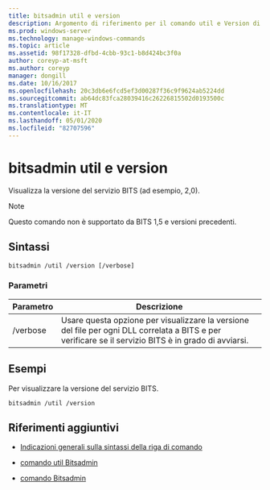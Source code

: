 ```yaml
---
title: bitsadmin util e version
description: Argomento di riferimento per il comando util e Version di Bitsadmin, che visualizza la versione del servizio BITS.
ms.prod: windows-server
ms.technology: manage-windows-commands
ms.topic: article
ms.assetid: 98f17328-dfbd-4cbb-93c1-b8d424bc3f0a
author: coreyp-at-msft
ms.author: coreyp
manager: dongill
ms.date: 10/16/2017
ms.openlocfilehash: 20c3db6e6fcd5ef3d00287f36c9f9624ab5224dd
ms.sourcegitcommit: ab64dc83fca28039416c26226815502d0193500c
ms.translationtype: MT
ms.contentlocale: it-IT
ms.lasthandoff: 05/01/2020
ms.locfileid: "82707596"
---
```

# <a name="bitsadmin-util-and-version"></a>bitsadmin util e version

Visualizza la versione del servizio BITS (ad esempio, 2,0).

> [!NOTE]
> Questo comando non è supportato da BITS 1,5 e versioni precedenti.

## <a name="syntax"></a>Sintassi

```
bitsadmin /util /version [/verbose]
```

### <a name="parameters"></a>Parametri

| Parametro | Descrizione |
| --------- | ----------- |
| /verbose | Usare questa opzione per visualizzare la versione del file per ogni DLL correlata a BITS e per verificare se il servizio BITS è in grado di avviarsi.|

## <a name="examples"></a>Esempi

Per visualizzare la versione del servizio BITS.

```
bitsadmin /util /version
```

## <a name="additional-references"></a>Riferimenti aggiuntivi

- [Indicazioni generali sulla sintassi della riga di comando](command-line-syntax-key.md)

- [comando util Bitsadmin](bitsadmin-util.md)

- [comando Bitsadmin](bitsadmin.md)
